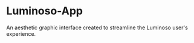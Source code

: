 # Luminoso-App
An aesthetic graphic interface created to streamline the Luminoso user's experience.
